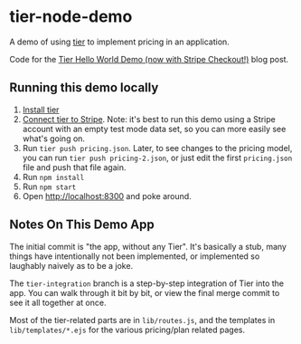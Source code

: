 # tier-node-demo

A demo of using [tier](https://tier.run) to implement pricing in
an application.

Code for the [Tier Hello World Demo (now with Stripe
Checkout!)](https://github.com/tierrun/tier/wiki/Tier-Hello-World-Demo-(now-with-Stripe-Checkout!))
blog post.

## Running this demo locally

1. [Install tier](https://tier.run/docs/install)
2. [Connect tier to Stripe](https://tier.run/docs/cli/connect).
   Note: it's best to run this demo using a Stripe account with
   an empty test mode data set, so you can more easily see what's
   going on.
3. Run `tier push pricing.json`.  Later, to see changes to the
   pricing model, you can run `tier push pricing-2.json`, or just
   edit the first `pricing.json` file and push that file again.
4. Run `npm install`
5. Run `npm start`
6. Open <http://localhost:8300> and poke around.

## Notes On This Demo App

The initial commit is "the app, without any Tier".  It's
basically a stub, many things have intentionally not been
implemented, or implemented so laughably naively as to be a joke.

The `tier-integration` branch is a step-by-step integration of
Tier into the app.  You can walk through it bit by bit, or view
the final merge commit to see it all together at once.

Most of the tier-related parts are in `lib/routes.js`, and the
templates in `lib/templates/*.ejs` for the various pricing/plan
related pages.
